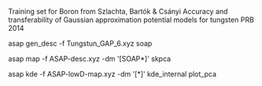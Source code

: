 Training set for Boron from
Szlachta, Bartók & Csányi Accuracy and transferability of Gaussian
approximation potential models for tungsten PRB 2014

asap gen_desc -f Tungstun_GAP_6.xyz soap

asap map -f ASAP-desc.xyz -dm '[SOAP*]' skpca

asap kde -f ASAP-lowD-map.xyz -dm '[*]' kde_internal plot_pca

